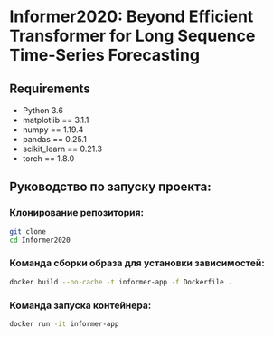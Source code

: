 # Informer2020: Beyond Efficient Transformer for Long Sequence Time-Series Forecasting

## Requirements

- Python 3.6
- matplotlib == 3.1.1
- numpy == 1.19.4
- pandas == 0.25.1
- scikit_learn == 0.21.3
- torch == 1.8.0

## Руководство по запуску проекта:

### Клонирование репозитория:
```bash
git clone 
cd Informer2020
```

### Команда сборки образа для установки зависимостей:
```bash
docker build --no-cache -t informer-app -f Dockerfile .
```

### Команда запуска контейнера:
```bash
docker run -it informer-app
```
